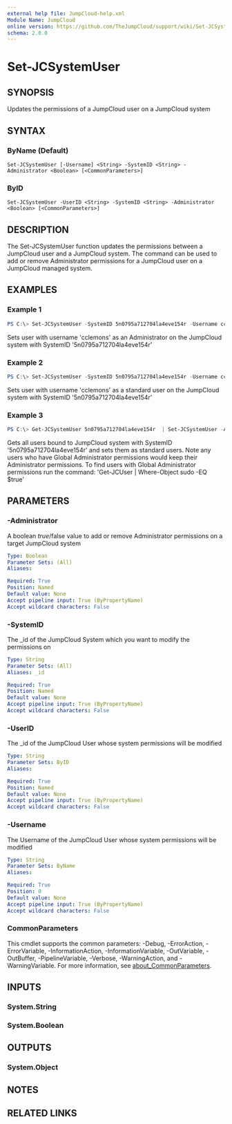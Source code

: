```yaml
---
external help file: JumpCloud-help.xml
Module Name: JumpCloud
online version: https://github.com/TheJumpCloud/support/wiki/Set-JCSystemUser
schema: 2.0.0
---
```


# Set-JCSystemUser

## SYNOPSIS
Updates the permissions of a JumpCloud user on a JumpCloud system

## SYNTAX

### ByName (Default)
```
Set-JCSystemUser [-Username] <String> -SystemID <String> -Administrator <Boolean> [<CommonParameters>]
```

### ByID
```
Set-JCSystemUser -UserID <String> -SystemID <String> -Administrator <Boolean> [<CommonParameters>]
```

## DESCRIPTION
The Set-JCSystemUser function updates the permissions between a JumpCloud user and a JumpCloud system. The command can be used to add or remove Administrator permissions for a JumpCloud user on a JumpCloud managed system.

## EXAMPLES

### Example 1```powershell
PS C:\> Set-JCSystemUser -SystemID 5n0795a712704la4eve154r -Username cclemons -Administrator $True
```

Sets user with username 'cclemons' as an Administrator on the JumpCloud system with SystemID '5n0795a712704la4eve154r'

### Example 2```powershell
PS C:\> Set-JCSystemUser -SystemID 5n0795a712704la4eve154r -Username cclemons -Administrator $False
```

Sets user with username 'cclemons' as a standard user on the JumpCloud system with SystemID '5n0795a712704la4eve154r'
### Example 3```powershell
PS C:\> Get-JCSystemUser 5n0795a712704la4eve154r  | Set-JCSystemUser -Administrator $False
```

Gets all users bound to JumpCloud system with SystemID '5n0795a712704la4eve154r' and sets them as standard users. Note any users who have Global Administrator permissions would keep their Administrator permissions. To find users with Global Administrator permissions run the command: 'Get-JCUser | Where-Object sudo -EQ $true'

## PARAMETERS

### -Administrator
A boolean $true/$false value to add or remove Administrator permissions on a target JumpCloud system

```yaml
Type: Boolean
Parameter Sets: (All)
Aliases:

Required: True
Position: Named
Default value: None
Accept pipeline input: True (ByPropertyName)
Accept wildcard characters: False
```

### -SystemID
The _id of the JumpCloud System which you want to modify the permissions on

```yaml
Type: String
Parameter Sets: (All)
Aliases: _id

Required: True
Position: Named
Default value: None
Accept pipeline input: True (ByPropertyName)
Accept wildcard characters: False
```

### -UserID
The _id of the JumpCloud User whose system permissions will be modified

```yaml
Type: String
Parameter Sets: ByID
Aliases:

Required: True
Position: Named
Default value: None
Accept pipeline input: True (ByPropertyName)
Accept wildcard characters: False
```

### -Username
The Username of the JumpCloud User whose system permissions will be modified

```yaml
Type: String
Parameter Sets: ByName
Aliases:

Required: True
Position: 0
Default value: None
Accept pipeline input: True (ByPropertyName)
Accept wildcard characters: False
```

### CommonParameters
This cmdlet supports the common parameters: -Debug, -ErrorAction, -ErrorVariable, -InformationAction, -InformationVariable, -OutVariable, -OutBuffer, -PipelineVariable, -Verbose, -WarningAction, and -WarningVariable. For more information, see [about_CommonParameters](http://go.microsoft.com/fwlink/?LinkID=113216).

## INPUTS

### System.String
### System.Boolean
## OUTPUTS

### System.Object
## NOTES

## RELATED LINKS
